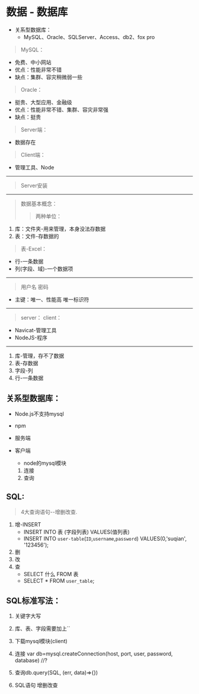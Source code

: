 # 数据 - 数据库

- 关系型数据库：
  + MySQL、Oracle、SQLServer、Access、db2、fox pro

> MySQL：
+ 免费、中小网站
+ 优点：性能非常不错
+ 缺点：集群、容灾稍微弱一些

> Oracle：
+ 挺贵、大型应用、金融级
+ 优点：性能非常不错、集群、容灾非常强
+ 缺点：挺贵

> Server端：
+ 数据存在

> Client端：
+ 管理工具、Node

------

> Server安装
-------

> 数据基本概念：
>>两种单位：
1. 库：文件夹-用来管理，本身没法存数据
2. 表：文件-存数据的

> 表-Excel：
+ 行-一条数据
+ 列(字段、域)-一个数据项

-------------------------------

> 用户名
> 密码

+ 主键：唯一、性能高
	唯一标识符

---------------------------------

> server：
> client：
+ Navicat-管理工具
+ NodeJS-程序

------------------------------------------------------------------------------

1. 库-管理，存不了数据
2. 表-存数据
3. 字段-列
4. 行-一条数据

## 关系型数据库：

- Node.js不支持mysql
- npm
- 服务端
- 客户端
  + node的mysql模块

  1. 连接
  2. 查询

## SQL:
> 4大查询语句--增删改查.
1. 增-INSERT 
   + INSERT INTO 表 (字段列表) VALUES(值列表)
   + INSERT INTO `user-table`(`ID`,`username`,`password`) VALUES(0,'suqian', '123456'); 
2. 删
3. 改 
4. 查
   + SELECT 什么 FROM 表
   + SELECT * FROM `user_table`; 
## SQL标准写法：
1. 关键字大写
2. 库、表、字段需要加上``

1. 下载mysql模块(client)
2. 连接	var db=mysql.createConnection(host, port, user, password, database)	//?
3. 查询db.query(SQL, (err, data)=>{})
4. SQL语句 增删改查